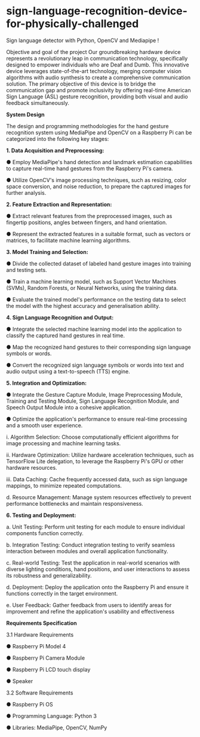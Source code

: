 # sign-language-recognition-device-for-physically-challenged

Sign language detector with Python, OpenCV and Mediapipe !

Objective and goal of the project Our groundbreaking hardware device
represents a revolutionary leap in communication technology, specifically designed to
empower individuals who are Deaf and Dumb. This innovative device leverages
state-of-the-art technology, merging computer vision algorithms with audio synthesis to
create a comprehensive communication solution. The primary objective of this device is to
bridge the communication gap and promote inclusivity by offering real-time American Sign
Language (ASL) gesture recognition, providing both visual and audio feedback
simultaneously.

**System Design**

The design and programming methodologies for the hand gesture recognition system using
MediaPipe and OpenCV on a Raspberry Pi can be categorized into the following key stages:

**1. Data Acquisition and Preprocessing:**

● Employ MediaPipe's hand detection and landmark estimation capabilities to capture
real-time hand gestures from the Raspberry Pi's camera.

● Utilize OpenCV's image processing techniques, such as resizing, color space
conversion, and noise reduction, to prepare the captured images for further analysis.

**2. Feature Extraction and Representation:**

● Extract relevant features from the preprocessed images, such as fingertip positions,
angles between fingers, and hand orientation.

● Represent the extracted features in a suitable format, such as vectors or matrices, to
facilitate machine learning algorithms.

**3. Model Training and Selection:**

● Divide the collected dataset of labeled hand gesture images into training and testing
sets.

● Train a machine learning model, such as Support Vector Machines (SVMs), Random
Forests, or Neural Networks, using the training data.

● Evaluate the trained model's performance on the testing data to select the model with
the highest accuracy and generalisation ability.

**4. Sign Language Recognition and Output:**

● Integrate the selected machine learning model into the application to classify the
captured hand gestures in real time.

● Map the recognized hand gestures to their corresponding sign language symbols or
words.

● Convert the recognized sign language symbols or words into text and audio output
using a text-to-speech (TTS) engine.

**5. Integration and Optimization:**

● Integrate the Gesture Capture Module, Image Preprocessing Module, Training and
Testing Module, Sign Language Recognition Module, and Speech Output Module into
a cohesive application.

● Optimize the application's performance to ensure real-time processing and a smooth
user experience.

i. Algorithm Selection: Choose computationally efficient algorithms for image
processing and machine learning tasks.

ii. Hardware Optimization: Utilize hardware acceleration techniques, such as
TensorFlow Lite delegation, to leverage the Raspberry Pi's GPU or other hardware
resources.

iii. Data Caching: Cache frequently accessed data, such as sign language mappings, to
minimize repeated computations.

d. Resource Management: Manage system resources effectively to prevent
performance bottlenecks and maintain responsiveness.

**6. Testing and Deployment:**

a. Unit Testing: Perform unit testing for each module to ensure individual components
function correctly.

b. Integration Testing: Conduct integration testing to verify seamless interaction
between modules and overall application functionality.

c. Real-world Testing: Test the application in real-world scenarios with diverse
lighting conditions, hand positions, and user interactions to assess its robustness and
generalizability.

d. Deployment: Deploy the application onto the Raspberry Pi and ensure it functions
correctly in the target environment.

e. User Feedback: Gather feedback from users to identify areas for improvement and
refine the application's usability and effectiveness

**Requirements Specification**

3.1 Hardware Requirements

● Raspberry Pi Model 4

● Raspberry Pi Camera Module

● Raspberry Pi LCD touch display

● Speaker

3.2 Software Requirements

● Raspberry Pi OS

● Programming Language: Python 3

● Libraries: MediaPipe, OpenCV, NumPy
